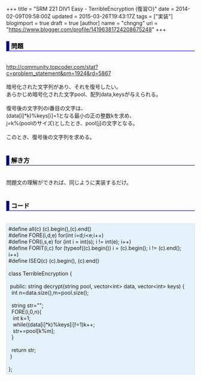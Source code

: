 +++
title = "SRM 221 DIV1 Easy - TerribleEncryption (復習○)"
date = 2014-02-09T09:58:00Z
updated = 2015-03-26T19:43:17Z
tags = ["実装"]
blogimport = true
draft = true
[author]
	name = "chngng"
	uri = "https://www.blogger.com/profile/14196381724208675248"
+++

<div dir="ltr" style="text-align: left;" trbidi="on"><h3 style="border-bottom: 2px solid slateblue; border-left: 8px solid navy; color: black; padding: 0px 0px 1px 5px;">問題 </h3><br /><a href="http://community.topcoder.com/stat?c=problem_statement&amp;pm=1924&amp;rd=5867" target="_blank">http://community.topcoder.com/stat?c=problem_statement&amp;pm=1924&amp;rd=5867</a><br /><br />暗号化された文字列があり、それを復号したい。<br />あらかじめ暗号化された文字pool、配列data,keysが与えられる。<br /><br />復号後の文字列のi番目の文字は、<br />(data[i]*k)%keys[i]=1となる最小の正の整数kを求め、<br />j=k%(poolのサイズ)としたとき、pool[j]の文字となる。<br /><br />このとき、復号後の文字列を求める。<br /><br /><h3 style="border-bottom: 2px solid slateblue; border-left: 8px solid navy; color: black; padding: 0px 0px 1px 5px;">解き方 </h3><br />問題文の理解ができれば、同じように実装するだけ。<br /><br /><h3 style="border-bottom: 2px solid slateblue; border-left: 8px solid navy; color: black; padding: 0px 0px 1px 5px;">コード </h3><br /><div style="background-color: #e3f2fb; border: 1px dotted #CCCCCC; padding: 5px;">#define all(c) (c).begin(),(c).end()<br />#define FORE(i,d,e) for(int i=d;i&lt;e;i++)<br />#define FOR(i,s,e) for (int i = int(s); i != int(e); i++)<br />#define FORIT(i,c) for (typeof((c).begin()) i = (c).begin(); i != (c).end(); i++)<br />#define ISEQ(c) (c).begin(), (c).end()<br /><br />class TerribleEncryption {<br /><br /><span class="Apple-tab-span" style="white-space: pre;"> </span>public: string decrypt(string pool, vector&lt;int&gt; data, vector&lt;int&gt; keys) {<br /><span class="Apple-tab-span" style="white-space: pre;">  </span>int n=data.size(),m=pool.size();<br /><br /><span class="Apple-tab-span" style="white-space: pre;">  </span>string str="";<br /><span class="Apple-tab-span" style="white-space: pre;">  </span>FORE(i,0,n){<br /><span class="Apple-tab-span" style="white-space: pre;">   </span>int k=1;<br /><span class="Apple-tab-span" style="white-space: pre;">   </span>while((data[i]*k)%keys[i]!=1)k++;<br /><span class="Apple-tab-span" style="white-space: pre;">   </span>str+=pool[k%m];<br /><span class="Apple-tab-span" style="white-space: pre;">  </span>}<br /><br /><span class="Apple-tab-span" style="white-space: pre;">  </span>return str;<br /><span class="Apple-tab-span" style="white-space: pre;"> </span>}<br /><br />};</div></div>
